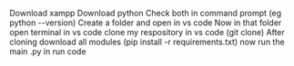 Download xampp 
Download python 
Check both in command prompt (eg python --version)
Create a folder and open in vs code 
Now in that folder open terminal in vs code clone my respository in vs code (git clone)
After cloning  download all modules (pip install -r requirements.txt)
now run the main .py in run code
